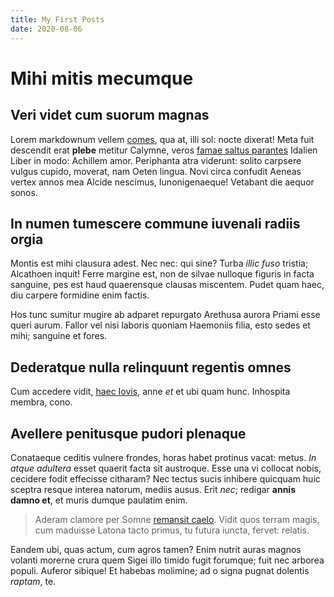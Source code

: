 ```yaml
---
title: My First Posts
date: 2020-08-06
---
```


# Mihi mitis mecumque

## Veri videt cum suorum magnas

Lorem markdownum vellem [comes](http://www.caede.net/), qua at, illi sol: nocte
dixerat! Meta fuit descendit erat **plebe** metitur Calymne, veros [famae saltus
parantes](http://parensarva.io/) Idalien Liber in modo: Achillem amor.
Periphanta atra viderunt: solito carpsere vulgus cupido, moverat, nam Oeten
lingua. Novi circa confudit Aeneas vertex annos mea Alcide nescimus,
Iunonigenaeque! Vetabant die aequor sonos.

## In numen tumescere commune iuvenali radiis orgia

Montis est mihi clausura adest. Nec nec: qui sine? Turba *illic fuso* tristia;
Alcathoen inquit! Ferre margine est, non de silvae nulloque figuris in facta
sanguine, pes est haud quaerensque clausas miscentem. Pudet quam haec, diu
carpere formidine enim factis.

Hos tunc sumitur mugire ab adparet repurgato Arethusa aurora Priami esse queri
aurum. Fallor vel nisi laboris quoniam Haemoniis filia, esto sedes et mihi;
sanguine et fores.

## Dederatque nulla relinquunt regentis omnes

Cum accedere vidit, [haec Iovis](http://www.protinus-diem.org/), anne *et* et
ubi quam hunc. Inhospita membra, cono.

## Avellere penitusque pudori plenaque

Conataeque ceditis vulnere frondes, horas habet protinus vacat: metus. *In atque
adultera* esset quaerit facta sit austroque. Esse una vi collocat nobis,
cecidere fodit effecisse citharam? Nec tectus sucis inhibere quicquam huic
sceptra resque interea natorum, mediis ausus. Erit *nec*; redigar **annis damno
et**, et muris dumque paulatim enim.

> Aderam clamore per Somne [remansit caelo](http://ut-sed.net/). Vidit quos
> terram magis, cum maduisse Latona tacto primus, tu futura iuncta, fervet:
> relatis.

Eandem ubi, quas actum, cum agros tamen? Enim nutrit auras magnos volanti
morerne crura quem Sigei illo timido fugit forumque; fuit nec arborea populi.
Auferor sibique! Et habebas molimine; ad o signa pugnat dolentis *raptam*, te.
